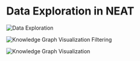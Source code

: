 # Data Exploration in NEAT


![Data Exploration](./figs/data-exploration.gif)


![Knowledge Graph Visualization Filtering](./figs/knowledge-graph-viz-filtering.gif)


![Knowledge Graph Visualization](./figs/knowledge-graph-viz.gif)
